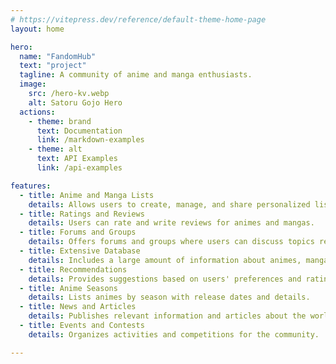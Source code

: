 ```yaml
---
# https://vitepress.dev/reference/default-theme-home-page
layout: home

hero:
  name: "FandomHub"
  text: "project"
  tagline: A community of anime and manga enthusiasts.
  image:
    src: /hero-kv.webp
    alt: Satoru Gojo Hero
  actions:
    - theme: brand
      text: Documentation
      link: /markdown-examples
    - theme: alt
      text: API Examples
      link: /api-examples

features:
  - title: Anime and Manga Lists
    details: Allows users to create, manage, and share personalized lists of animes and mangas they have watched or plan to watch.
  - title: Ratings and Reviews
    details: Users can rate and write reviews for animes and mangas.
  - title: Forums and Groups
    details: Offers forums and groups where users can discuss topics related to anime, manga, and other common interests.
  - title: Extensive Database
    details: Includes a large amount of information about animes, mangas, characters, and voice actors.
  - title: Recommendations
    details: Provides suggestions based on users' preferences and ratings.
  - title: Anime Seasons
    details: Lists animes by season with release dates and details.
  - title: News and Articles
    details: Publishes relevant information and articles about the world of anime and manga.
  - title: Events and Contests
    details: Organizes activities and competitions for the community.

---
```

